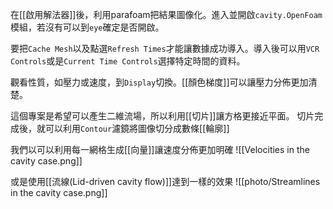 在[[啟用解法器]]後，利用parafoam把結果圖像化。進入並開啟`cavity.OpenFoam`模組，若沒有可以到`eye`確定是否開啟。

要把`Cache Mesh`以及點選`Refresh Times`才能讓數據成功導入。導入後可以用`VCR Controls`或是`Current Time Controls`選擇特定時間的資料。

觀看性質，如壓力或速度，到`Display`切換。[[顏色梯度]]可以讓壓力分佈更加清楚。

這個專案是希望可以產生二維流場，所以利用[[切片]]讓方格更接近平面。
切片完成後，就可以利用`Contour`濾鏡將圖像切分成數條[[輪廓]]

我們以可以利用每一網格生成[[向量]]讓速度分佈更加明確
![[Velocities in the cavity case.png]]

或是使用[[流線(Lid-driven cavity flow)]]達到一樣的效果
![[photo/Streamlines in the cavity case.png]]